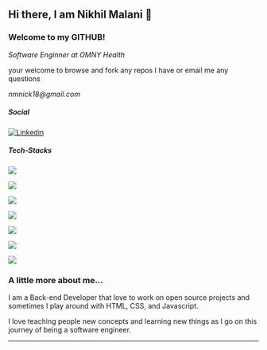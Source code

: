 ## Hi there, I am Nikhil Malani 👋
### Welcome to my GITHUB!

<p><em>Software Enginner at OMNY Health</em></p>
<p>your welcome to browse and fork any repos I have or email me any questions</p>
<p><em>nmnick18@gmail.com</em></p>



##### Social

[![Linkedin](https://img.shields.io/badge/LinkedIn-0077B5?style=for-the-badge&logo=linkedin&logoColor=white)](https://www.linkedin.com/in/nikhil-m-6114a9126/)

##### Tech-Stacks

![](https://img.shields.io/badge/C%23-239120?style=for-the-badge&logo=c-sharp&logoColor=white)

![](https://img.shields.io/badge/JavaScript-F7DF1E?style=for-the-badge&logo=javascript&logoColor=black)

![](https://img.shields.io/badge/Python-14354C?style=for-the-badge&logo=python&logoColor=white)

![](https://img.shields.io/badge/C%2B%2B-00599C?style=for-the-badge&logo=c%2B%2B&logoColor=white)

![](https://img.shields.io/badge/Rust-000000?style=for-the-badge&logo=rust&logoColor=white)

![](https://img.shields.io/badge/PostgreSQL-316192?style=for-the-badge&logo=postgresql&logoColor=white)

![](https://img.shields.io/badge/.NET-5C2D91?style=for-the-badge&logo=.net&logoColor=white)




### A little more about me...  


I am a Back-end Developer that love to work on open source projects and sometimes I play around with HTML, CSS, and Javascript. 

I love teaching people new concepts and learning new things as I go on this journey of being a software engineer.


---